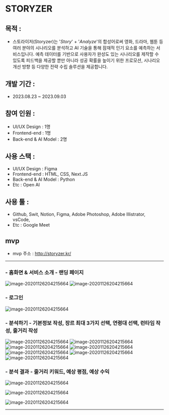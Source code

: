 # STORYZER 
## 목적 : 
- 스토라이저(Storyzer)는 '*Story*' + '*Analyze*'의 합성어로써 영화, 드라마, 웹툰 등 여러 분야의 시나리오를 분석하고 AI 기술을 통해 잠재적 인기 요소를 예측하는 서비스입니다. 예측 데이터를 기반으로 사용자가 완성도 있는 시나리오를 제작할 수 있도록 피드백을 제공할 뿐만 아니라 성공 확률을 높이기 위한 프로모션, 시나리오 개선 방향 등 다양한 전략 수립 솔루션을 제공합니다.

## 개발 기간 :
- 2023.08.23 ~ 2023.09.03

## 참여 인원 :
- UI/UX Design : 1명
- Frontend-end : 1명
- Back-end & AI Model : 2명

## 사용 스택 :
- UI/UX Design : Figma
- Frontend-end : HTML, CSS, Next.JS
- Back-end & AI Model : Python
- Etc : Open AI

## 사용 툴 : 
- Github, Swit, Notion, Figma, Adobe Photoshop, Adobe Illistrator, vsCode, 
- Etc : Google Meet

## mvp 
- mvp 주소 : http://storyzer.kr/

---

### - 홈화면 & 서비스 소개 - 랜딩 페이지
![image-20201126204215664](README.assets/home_1.png)
![image-20201126204215664](README.assets/home_2.png)

### - 로그인
![image-20201126204215664](README.assets/login.png)

### - 분석하기 - 기본정보 작성, 장르 최대 3가지 선택, 연령대 선택, 런타임 작성, 줄거리 작성
![image-20201126204215664](README.assets/analyze.png)
![image-20201126204215664](README.assets/analyze_basicInfo.png)
![image-20201126204215664](README.assets/analyze_genre.png)
![image-20201126204215664](README.assets/analyze_age.png)
![image-20201126204215664](README.assets/analyze_runTime.png)
![image-20201126204215664](README.assets/analyze_scenario.png)
![image-20201126204215664](README.assets/analyze_loading.png)

### - 분석 결과 - 줄거리 키워드, 예상 평점, 예상 수익
![image-20201126204215664](README.assets/result_keyword.png)

![image-20201126204215664](README.assets/result_vote.png) 

![image-20201126204215664](README.assets/result_revenue.png)

---
